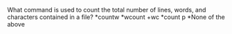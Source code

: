 What command is used to count the total number of lines, words, and characters contained in a file?
*countw
*wcount
+wc
*count p
*None of the above
